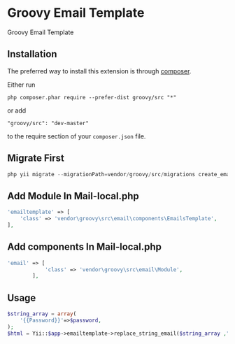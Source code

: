 Groovy Email Template
=====================
Groovy Email Template

Installation
------------

The preferred way to install this extension is through [composer](http://getcomposer.org/download/).

Either run

```
php composer.phar require --prefer-dist groovy/src "*"
```

or add

```
"groovy/src": "dev-master"
```

to the require section of your `composer.json` file.

Migrate First 
-----
```php 
php yii migrate --migrationPath=vendor/groovy/src/migrations create_email_template_table
```

Add Module In Mail-local.php
----------------------------
```php
'emailtemplate' => [
    'class' => 'vendor\groovy\src\email\components\EmailsTemplate',
],
```

Add components In Mail-local.php
----------------------------
```php
'email' => [
            'class' => 'vendor\groovy\src\email\Module',
        ],
```


Usage
-----

```php
$string_array = array(
    '{{Password}}'=>$password,
);
$html = Yii::$app->emailtemplate->replace_string_email($string_array ,"welcome_mail "); // $string_array = Array Of String welcome_mail = Email Slug
```
